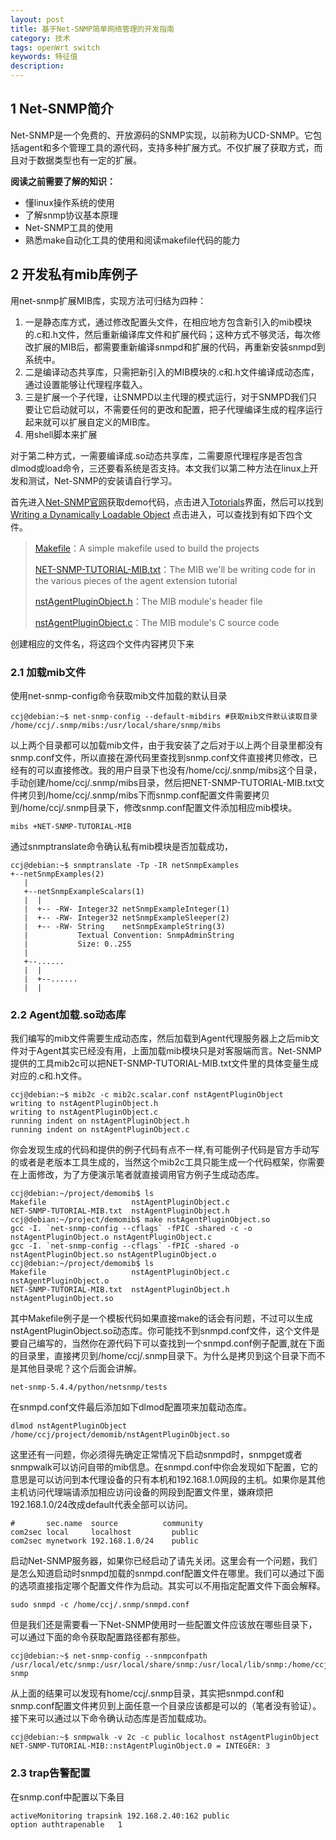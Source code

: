 ```yaml
---
layout: post
title: 基于Net-SNMP简单网络管理的开发指南
category: 技术
tags: openWrt switch
keywords: 特征值
description: 
---
```



## 1 Net-SNMP简介
Net-SNMP是一个免费的、开放源码的SNMP实现，以前称为UCD-SNMP。它包括agent和多个管理工具的源代码，支持多种扩展方式。不仅扩展了获取方式，而且对于数据类型也有一定的扩展。

**阅读之前需要了解的知识：**

+ 懂linux操作系统的使用
+ 了解snmp协议基本原理
+ Net-SNMP工具的使用
+ 熟悉make自动化工具的使用和阅读makefile代码的能力


## 2 开发私有mib库例子
用net-snmp扩展MIB库，实现方法可归结为四种：

1. 一是静态库方式，通过修改配置头文件，在相应地方包含新引入的mib模块的.c和.h文件，然后重新编译库文件和扩展代码；这种方式不够灵活，每次修改扩展的MIB后，都需要重新编译snmpd和扩展的代码，再重新安装snmpd到系统中。
2. 二是编译动态共享库，只需把新引入的MIB模块的.c和.h文件编译成动态库，通过设置能够让代理程序载入。
3. 三是扩展一个子代理，让SNMPD以主代理的模式运行，对于SNMPD我们只要让它启动就可以，不需要任何的更改和配置，把子代理编译生成的程序运行起来就可以扩展自定义的MIB库。
4. 用shell脚本来扩展

对于第二种方式，一需要编译成.so动态共享库，二需要原代理程序是否包含dlmod或load命令，三还要看系统是否支持。本文我们以第二种方法在linux上开发和测试，Net-SNMP的安装请自行学习。

首先进入[Net-SNMP官网](http://www.net-snmp.org/)获取demo代码，点击进入[Totorials](http://www.net-snmp.org/wiki/index.php/Tutorials)界面，然后可以找到[Writing a Dynamically Loadable Object](http://www.net-snmp.org/wiki/index.php/TUT:Writing_a_Dynamically_Loadable_Object) 点击进入，可以查找到有如下四个文件。

>[Makefile](http://www.net-snmp.org/tutorial/tutorial-5/toolkit/demoapp/Makefile)：A simple makefile used to build the projects
>
>[NET-SNMP-TUTORIAL-MIB.txt](http://www.net-snmp.org/tutorial/tutorial-5/toolkit/mib_module/NET-SNMP-TUTORIAL-MIB.txt)：The MIB we'll be writing code for in the various pieces of the agent extension tutorial
>
>[nstAgentPluginObject.h](http://www.net-snmp.org/tutorial/tutorial-5/toolkit/dlmod/nstAgentPluginObject.h)：The MIB module's header file
>
>[nstAgentPluginObject.c](http://www.net-snmp.org/tutorial/tutorial-5/toolkit/dlmod/nstAgentPluginObject.c)：The MIB module's C source code

创建相应的文件名，将这四个文件内容拷贝下来

### 2.1 加载mib文件

使用net-snmp-config命令获取mib文件加载的默认目录

    ccj@debian:~$ net-snmp-config --default-mibdirs #获取mib文件默认读取目录
    /home/ccj/.snmp/mibs:/usr/local/share/snmp/mibs

以上两个目录都可以加载mib文件，由于我安装了之后对于以上两个目录里都没有snmp.conf文件，所以直接在源代码里查找到snmp.conf文件直接拷贝修改，已经有的可以直接修改。我的用户目录下也没有/home/ccj/.snmp/mibs这个目录，手动创建/home/ccj/.snmp/mibs目录，然后把NET-SNMP-TUTORIAL-MIB.txt文件拷贝到/home/ccj/.snmp/mibs下而snmp.conf配置文件需要拷贝到/home/ccj/.snmp目录下，修改snmp.conf配置文件添加相应mib模块。

    mibs +NET-SNMP-TUTORIAL-MIB

通过snmptranslate命令确认私有mib模块是否加载成功，


	ccj@debian:~$ snmptranslate -Tp -IR netSnmpExamples
    +--netSnmpExamples(2)
       |
       +--netSnmpExampleScalars(1)
       |  |
       |  +-- -RW- Integer32 netSnmpExampleInteger(1)
       |  +-- -RW- Integer32 netSnmpExampleSleeper(2)
       |  +-- -RW- String    netSnmpExampleString(3)
       |           Textual Convention: SnmpAdminString
       |           Size: 0..255
       |
       +--......
       |  |
       |  +--......
       |  | 

### 2.2 Agent加载.so动态库
我们编写的mib文件需要生成动态库，然后加载到Agent代理服务器上之后mib文件对于Agent其实已经没有用，上面加载mib模块只是对客服端而言。Net-SNMP提供的工具mib2c可以把NET-SNMP-TUTORIAL-MIB.txt文件里的具体变量生成对应的.c和.h文件。

    ccj@debian:~$ mib2c -c mib2c.scalar.conf nstAgentPluginObject
    writing to nstAgentPluginObject.h
    writing to nstAgentPluginObject.c
    running indent on nstAgentPluginObject.h
    running indent on nstAgentPluginObject.c

你会发现生成的代码和提供的例子代码有点不一样,有可能例子代码是官方手动写的或者是老版本工具生成的，当然这个mib2c工具只能生成一个代码框架，你需要在上面修改，为了方便演示笔者就直接调用官方例子生成动态库。

    ccj@debian:~/project/demomib$ ls
    Makefile                   nstAgentPluginObject.c
    NET-SNMP-TUTORIAL-MIB.txt  nstAgentPluginObject.h
    ccj@debian:~/project/demomib$ make nstAgentPluginObject.so 
    gcc -I. `net-snmp-config --cflags` -fPIC -shared -c -o nstAgentPluginObject.o nstAgentPluginObject.c
    gcc -I. `net-snmp-config --cflags` -fPIC -shared -o nstAgentPluginObject.so nstAgentPluginObject.o
    ccj@debian:~/project/demomib$ ls
    Makefile                   nstAgentPluginObject.c  nstAgentPluginObject.o
    NET-SNMP-TUTORIAL-MIB.txt  nstAgentPluginObject.h  nstAgentPluginObject.so

其中Makefile例子是一个模板代码如果直接make的话会有问题，不过可以生成nstAgentPluginObject.so动态库。你可能找不到snmpd.conf文件，这个文件是要自己编写的，当然你在源代码下可以查找到一个snmpd.conf例子配置,就在下面的目录里，直接拷贝到/home/ccj/.snmp目录下。为什么是拷贝到这个目录下而不是其他目录呢？这个后面会讲解。

	net-snmp-5.4.4/python/netsnmp/tests

在snmpd.conf文件最后添加如下dlmod配置项来加载动态库。 

    dlmod nstAgentPluginObject /home/ccj/project/demomib/nstAgentPluginObject.so

这里还有一问题，你必须得先确定正常情况下启动snmpd时，snmpget或者snmpwalk可以访问自带的mib信息。在snmpd.conf中你会发现如下配置，它的意思是可以访问到本代理设备的只有本机和192.168.1.0网段的主机。如果你是其他主机访问代理端请添加相应访问设备的网段到配置文件里，嫌麻烦把192.168.1.0/24改成default代表全部可以访问。

    #       sec.name  source          community
    com2sec local     localhost         public
    com2sec mynetwork 192.168.1.0/24    public

启动Net-SNMP服务器，如果你已经启动了请先关闭。这里会有一个问题，我们是怎么知道启动时snmpd加载的snmpd.conf配置文件在哪里。我们可以通过下面的选项直接指定哪个配置文件作为启动。其实可以不用指定配置文件下面会解释。

	sudo snmpd -c /home/ccj/.snmp/snmpd.conf

但是我们还是需要看一下Net-SNMP使用时一些配置文件应该放在哪些目录下，可以通过下面的命令获取配置路径都有那些。

    ccj@debian:~$ net-snmp-config --snmpconfpath
    /usr/local/etc/snmp:/usr/local/share/snmp:/usr/local/lib/snmp:/home/ccj/.snmp:/var/net-snmp

从上面的结果可以发现有home/ccj/.snmp目录，其实把snmpd.conf和snmp.conf配置文件拷贝到上面任意一个目录应该都是可以的（笔者没有验证）。
接下来可以通过以下命令确认动态库是否加载成功。

    ccj@debian:~$ snmpwalk -v 2c -c public localhost nstAgentPluginObject
    NET-SNMP-TUTORIAL-MIB::nstAgentPluginObject.0 = INTEGER: 3

### 2.3 trap告警配置
在snmp.conf中配置以下条目

	activeMonitoring trapsink 192.168.2.40:162 public
	option authtrapenable   1
